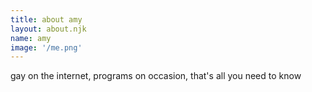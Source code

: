 ```yaml
---
title: about amy
layout: about.njk
name: amy
image: '/me.png'
---
```


gay on the internet, programs on occasion, that's all you need to know
